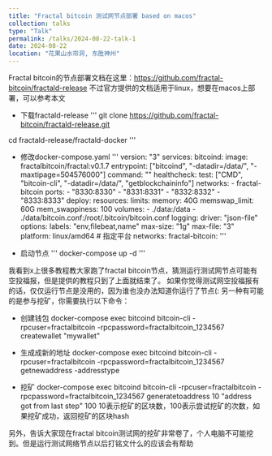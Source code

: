 ```yaml
---
title: "Fractal bitcoin 测试网节点部署 based on macos"
collection: talks
type: "Talk"
permalink: /talks/2024-08-22-talk-1
date: 2024-08-22
location: "花果山水帘洞, 东胜神州"
---
```


Fractal bitcoin的节点部署文档在这里：https://github.com/fractal-bitcoin/fractald-release
不过官方提供的文档适用于linux，想要在macos上部署，可以参考本文

- 下载fractald-release
'''
git clone https://github.com/fractal-bitcoin/fractald-release.git

cd fractald-release/fractald-docker
'''

- 修改docker-compose.yaml 
'''
version: "3"
services:
  bitcoind:
    image: fractalbitcoin/fractal:v0.1.7
    entrypoint: ["bitcoind", "-datadir=/data/", "-maxtipage=504576000"]
    command: ""
    healthcheck:
      test: ["CMD", "bitcoin-cli", "-datadir=/data/", "getblockchaininfo"]
    networks:
      - fractal-bitcoin
    ports:
      - "8330:8330"
      - "8331:8331"
      - "8332:8332"
      - "8333:8333"
    deploy:
      resources:
        limits:
          memory: 40G
    memswap_limit: 60G
    mem_swappiness: 100
    volumes:
      - ./data:/data
      - ./data/bitcoin.conf:/root/.bitcoin/bitcoin.conf
    logging:
      driver: "json-file"
      options:
        labels: "env,filebeat,name"
        max-size: "1g"
        max-file: "3"
    platform: linux/amd64  # 指定平台
networks:
  fractal-bitcoin:
'''

- 启动节点
'''
docker-compose up -d
'''

我看到x上很多教程教大家跑了fractal bitcoin节点，猜测运行测试网节点可能有空投福报，但是提供的教程只到了上面就结束了。
如果你觉得测试网空投福报有的话，仅仅运行节点是没用的，因为谁也没办法知道你运行了节点(:
另一种有可能的是参与挖矿，你需要执行以下命令： 

- 创建钱包
docker-compose exec bitcoind bitcoin-cli -rpcuser=fractalbitcoin -rpcpassword=fractalbitcoin_1234567 createwallet "mywallet" 

- 生成成新的地址
docker-compose exec bitcoind bitcoin-cli -rpcuser=fractalbitcoin -rpcpassword=fractalbitcoin_1234567 getnewaddress -addresstype

- 挖矿
docker-compose exec bitcoind bitcoin-cli -rpcuser=fractalbitcoin -rpcpassword=fractalbitcoin_1234567 generatetoaddress 10 "address got from last step" 100
10表示挖矿的区块数，100表示尝试挖矿的次数，如果挖矿成功，返回挖矿的区块hash


另外，告诉大家现在fractal bitcoin测试网的挖矿非常卷了，个人电脑不可能挖到。但是运行测试网络节点以后打铭文什么的应该会有帮助
